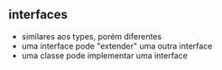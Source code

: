 ## interfaces
* similares aos types, porém diferentes
* uma interface pode "extender" uma outra interface 
* uma classe pode implementar uma interface
